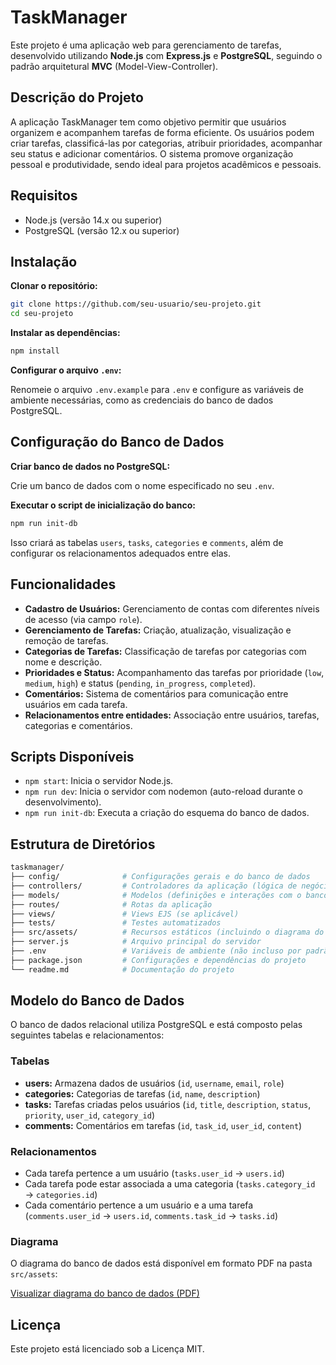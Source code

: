 # TaskManager

Este projeto é uma aplicação web para gerenciamento de tarefas, desenvolvido utilizando **Node.js** com **Express.js** e **PostgreSQL**, seguindo o padrão arquitetural **MVC** (Model-View-Controller).

## Descrição do Projeto

A aplicação TaskManager tem como objetivo permitir que usuários organizem e acompanhem tarefas de forma eficiente. Os usuários podem criar tarefas, classificá-las por categorias, atribuir prioridades, acompanhar seu status e adicionar comentários. O sistema promove organização pessoal e produtividade, sendo ideal para projetos acadêmicos e pessoais.

## Requisitos

- Node.js (versão 14.x ou superior)
- PostgreSQL (versão 12.x ou superior)

## Instalação

**Clonar o repositório:**
```bash
git clone https://github.com/seu-usuario/seu-projeto.git
cd seu-projeto
```

**Instalar as dependências:**
```bash
npm install
```

**Configurar o arquivo `.env`:**

Renomeie o arquivo `.env.example` para `.env` e configure as variáveis de ambiente necessárias, como as credenciais do banco de dados PostgreSQL.

## Configuração do Banco de Dados

**Criar banco de dados no PostgreSQL:**

Crie um banco de dados com o nome especificado no seu `.env`.

**Executar o script de inicialização do banco:**
```bash
npm run init-db
```
Isso criará as tabelas `users`, `tasks`, `categories` e `comments`, além de configurar os relacionamentos adequados entre elas.

## Funcionalidades

- **Cadastro de Usuários:** Gerenciamento de contas com diferentes níveis de acesso (via campo `role`).
- **Gerenciamento de Tarefas:** Criação, atualização, visualização e remoção de tarefas.
- **Categorias de Tarefas:** Classificação de tarefas por categorias com nome e descrição.
- **Prioridades e Status:** Acompanhamento das tarefas por prioridade (`low`, `medium`, `high`) e status (`pending`, `in_progress`, `completed`).
- **Comentários:** Sistema de comentários para comunicação entre usuários em cada tarefa.
- **Relacionamentos entre entidades:** Associação entre usuários, tarefas, categorias e comentários.

## Scripts Disponíveis

- `npm start`: Inicia o servidor Node.js.
- `npm run dev`: Inicia o servidor com nodemon (auto-reload durante o desenvolvimento).
- `npm run init-db`: Executa a criação do esquema do banco de dados.

## Estrutura de Diretórios

```bash
taskmanager/
├── config/              # Configurações gerais e do banco de dados
├── controllers/         # Controladores da aplicação (lógica de negócio)
├── models/              # Modelos (definições e interações com o banco)
├── routes/              # Rotas da aplicação
├── views/               # Views EJS (se aplicável)
├── tests/               # Testes automatizados
├── src/assets/          # Recursos estáticos (incluindo o diagrama do banco)
├── server.js            # Arquivo principal do servidor
├── .env                 # Variáveis de ambiente (não incluso por padrão)
├── package.json         # Configurações e dependências do projeto
└── readme.md            # Documentação do projeto
```

## Modelo do Banco de Dados

O banco de dados relacional utiliza PostgreSQL e está composto pelas seguintes tabelas e relacionamentos:

### Tabelas

- **users:** Armazena dados de usuários (`id`, `username`, `email`, `role`)
- **categories:** Categorias de tarefas (`id`, `name`, `description`)
- **tasks:** Tarefas criadas pelos usuários (`id`, `title`, `description`, `status`, `priority`, `user_id`, `category_id`)
- **comments:** Comentários em tarefas (`id`, `task_id`, `user_id`, `content`)

### Relacionamentos

- Cada tarefa pertence a um usuário (`tasks.user_id` → `users.id`)
- Cada tarefa pode estar associada a uma categoria (`tasks.category_id` → `categories.id`)
- Cada comentário pertence a um usuário e a uma tarefa (`comments.user_id` → `users.id`, `comments.task_id` → `tasks.id`)

### Diagrama

O diagrama do banco de dados está disponível em formato PDF na pasta `src/assets`:

[Visualizar diagrama do banco de dados (PDF)](src/assets/modelo-banco.pdf)

## Licença

Este projeto está licenciado sob a Licença MIT.